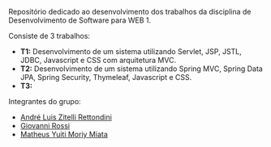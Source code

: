 Repositório dedicado ao desenvolvimento dos trabalhos da disciplina de Desenvolvimento de Software para WEB 1.

Consiste de 3 trabalhos:
- **T1:** Desenvolvimento de um sistema utilizando Servlet, JSP, JSTL, JDBC, Javascript e CSS com arquitetura MVC.
- **T2:** Desenvolvimento de um sistema utilizando Spring MVC, Spring Data JPA, Spring Security, Thymeleaf, Javascript e CSS.
- **T3:**

Integrantes do grupo:
- [André Luis Zitelli Rettondini](https://github.com/alrettondini)
- [Giovanni Rossi](https://github.com/Giovanni-Rossi)
- [Matheus Yuiti Moriy Miata](https://github.com/matheusymm)